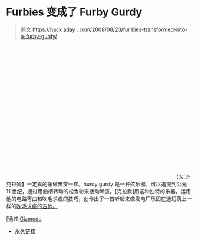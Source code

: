 # Furbies 变成了 Furby Gurdy

> 原文:[https://hack aday . com/2008/08/23/fur bies-transformed-into-a-furby-gurdy/](https://hackaday.com/2008/08/23/furbies-transformed-into-a-furby-gurdy/)

<object width="450" height="364"><param name="movie" value="http://www.youtube.com/v/9E5yb9Mpx28&amp;hl=en&amp;fs=1&amp;color1=0x3a3a3a&amp;color2=0x999999"> <param name="allowFullScreen" value="true"></object> 
【大卫·克拉姆】一定真的像做噩梦一样。hurdy gurdy 是一种弦乐器，可以追溯到公元 11 世纪，通过用曲柄转动的松香轮来拨动琴弦。[克拉默]用这种独特的乐器，运用他的电路弯曲和吹毛求疵的技巧，创作出了一首听起来像发电厂乐团在迷幻药上一样的[吹毛求疵的吉他。](http://www.nervoussquirrel.com/circuitbent27.html)

[通过 [Gizmodo](http://gizmodo.com/5040042/furby-gurdy-circuit-bent-instrument-brings-our-nightmares-to-life)

*   [永久链接](http://www.nervoussquirrel.com/circuitbent27.html)